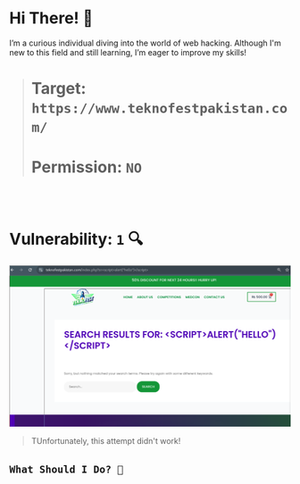 # Hi There! 👋

I’m a curious individual diving into the world of web hacking. Although I'm new to this field and still learning, I’m eager to improve my skills!

> # Target: `https://www.teknofestpakistan.com/`
> # Permission: `NO`

<br>
<br>

# Vulnerability: `1` 🔍
<img src="./2024-10-07-202000_1127x647_scrot.png" />

> TUnfortunately, this attempt didn't work!
## `What Should I Do? 🤔`

